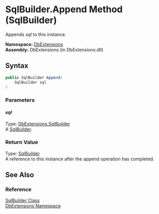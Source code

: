 SqlBuilder.Append Method (SqlBuilder)
=====================================
Appends *sql* to this instance.

**Namespace:** [DbExtensions][1]  
**Assembly:** DbExtensions (in DbExtensions.dll)

Syntax
------

```csharp
public SqlBuilder Append(
	SqlBuilder sql
)
```

### Parameters

#### *sql*
Type: [DbExtensions.SqlBuilder][2]  
A [SqlBuilder][2].

### Return Value
Type: [SqlBuilder][2]  
A reference to this instance after the append operation has completed.

See Also
--------

### Reference
[SqlBuilder Class][2]  
[DbExtensions Namespace][1]  

[1]: ../README.md
[2]: README.md